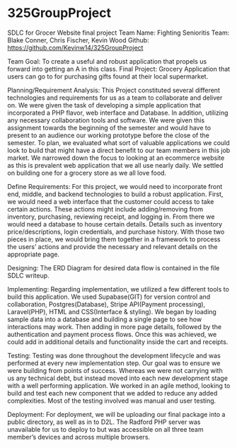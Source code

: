 # 325GroupProject


SDLC for Grocer Website final project
Team Name: Fighting Senioritis
Team: Blake Conner, Chris Fischer, Kevin Wood
Github: https://github.com/Kevinw14/325GroupProject

Team Goal: To create a useful and robust application that propels us forward into getting an A in this class. 
Final Project: Grocery Application that users can go to for purchasing gifts found at their local supermarket. 

Planning/Requirement Analysis:
	This Project constituted several different technologies and requirements for us as a team to collaborate and deliver on. We were given the task of developing a simple application that incorporated a PHP flavor, web interface and Database. In addition, utilizing any necessary collaboration tools and software. We were given this assignment towards the beginning of the semester and would have to present to an audience our working prototype before the close of the semester. To plan, we evaluated what sort of valuable applications we could look to build that might have a direct benefit to our team members in this job market. We narrowed down the focus to looking at an ecommerce website as this is prevalent web application that we all use nearly daily. We settled on building one for a grocery store as we all love food. 

Define Requirements:
	For this project, we would need to incorporate front end, middle, and backend technologies to build a robust application. First, we would need a web interface that the customer could access to take certain actions. These actions might include adding/removing from inventory, purchasing, reviewing receipt, and logging in. From there we would need a database to house certain details. Details such as inventory price/descriptions, login credentials, and purchase history. With those two pieces in place, we would bring them together in a framework to process the users’ actions and provide the necessary and relevant details on the appropriate page.

Designing:
The ERD Diagram for desired data flow is contained in the file SDLC writeup. 

Implementing:
	Regarding implementation, we utilized a few different tools to build this application. We used Supabase(GIT) for version control and collaboration, Postgres(Database), Stripe API(Payment processing), Laravel(PHP), HTML and CSS(Interface & styling). We began by loading sample data into a database and building a single page to see how interactions may work. Then adding in more page details, followed by the authentication and payment process flows. Once this was achieved, we could add in additional details and functionality inside the cart and receipts. 

Testing:
	Testing was done throughout the development lifecycle and was performed at every new implementation step. Our goal was to ensure we were building from points of success. Whereas we were not carrying with us any technical debt, but instead moved into each new development stage with a well performing application. We worked in an agile method, looking to build and test each new component that we added to reduce any added complexities. Most of the testing involved was manual and user testing. 

Deployment:
	For deployment, we will be uploading our final package into a public directory, as well as in to D2L. The Radford PHP server was unavailable for us to deploy to but was accessible on all three team member’s devices and across multiple browsers. 
